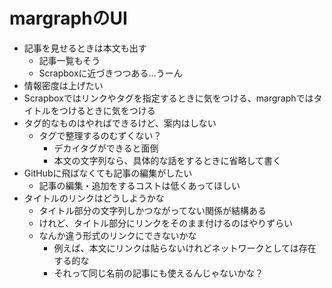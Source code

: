 # margraphのUI

- 記事を見せるときは本文も出す
  - 記事一覧もそう
  - Scrapboxに近づきつつある...うーん
- 情報密度は上げたい
- Scrapboxではリンクやタグを指定するときに気をつける、margraphではタイトルをつけるときに気をつける
- タグ的なものはやればできるけど、案内はしない
  - タグで整理するのむずくない？
    - デカイタグができると面倒
    - 本文の文字列なら、具体的な話をするときに省略して書く
- GitHubに飛ばなくても記事の編集がしたい
  - 記事の編集・追加をするコストは低くあってほしい
- タイトルのリンクはどうしようかな
  - タイトル部分の文字列しかつながってない関係が結構ある
  - けれど、タイトル部分にリンクをそのまま付けるのはやりずらい
  - なんか違う形式のリンクにできないかな
    - 例えば、本文にリンクは貼らないけれどネットワークとしては存在する的な
    - それって同じ名前の記事にも使えるんじゃないかな？
